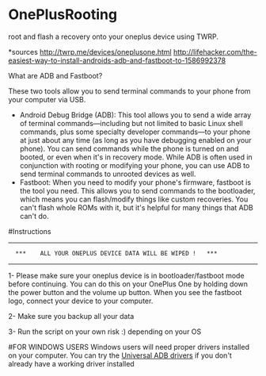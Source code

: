 # OnePlusRooting
root and flash a recovery onto your oneplus device using TWRP.

*sources
http://twrp.me/devices/oneplusone.html
http://lifehacker.com/the-easiest-way-to-install-androids-adb-and-fastboot-to-1586992378

What are ADB and Fastboot?

These two tools allow you to send terminal commands to your phone from your computer via USB.

- Android Debug Bridge (ADB):
This tool allows you to send a wide array of terminal commands—including but not limited to basic Linux shell commands, plus some specialty developer commands—to your phone at just about any time (as long as you have debugging enabled on your phone). You can send commands while the phone is turned on and booted, or even when it's in recovery mode. While ADB is often used in conjunction with rooting or modifying your phone, you can use ADB to send terminal commands to unrooted devices as well.
- Fastboot:
When you need to modify your phone's firmware, fastboot is the tool you need. This allows you to send commands to the bootloader, which means you can flash/modify things like custom recoveries. You can't flash whole ROMs with it, but it's helpful for many things that ADB can't do.

#Instructions


********************************************************************

      ***    ALL YOUR ONEPLUS DEVICE DATA WILL BE WIPED !   ***

*********************************************************************

1- Please make sure your oneplus device is in bootloader/fastboot mode before continuing.
You can do this on your OnePlus One by holding down the power button and the volume up button.
When you see the fastboot logo, connect your device to your computer.

2- Make sure you backup all your data

3- Run the script on your own risk :) depending on your OS


#FOR WINDOWS USERS
Windows users will need proper drivers installed on your computer. You can try the [Universal ADB drivers](http://www.koushikdutta.com/post/universal-adb-driver)
if you don't already have a working driver installed
